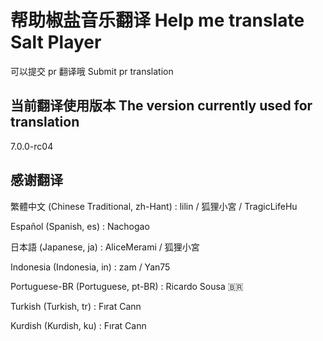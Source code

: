 # 帮助椒盐音乐翻译 Help me translate Salt Player

可以提交 pr 翻译哦  Submit pr translation

## 当前翻译使用版本 The version currently used for translation

7.0.0-rc04

## 感谢翻译

繁體中文 (Chinese Traditional, zh-Hant) : lilin / 狐狸小宮 / TragicLifeHu

Español (Spanish, es) : Nachogao

日本語 (Japanese, ja) : AliceMerami / 狐狸小宮

Indonesia (Indonesia, in) : zam / Yan75

Portuguese-BR (Portuguese, pt-BR) : Ricardo Sousa 🇧🇷

Turkish (Turkish, tr) : Fırat Cann

Kurdish (Kurdish, ku) : Fırat Cann